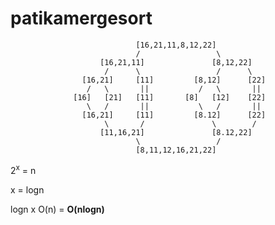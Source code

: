 # patikamergesort

                                [16,21,11,8,12,22]
                                /                 \
                        [16,21,11]               [8,12,22]
                         /      \                 /      \
                    [16,21]     [11]         [8,12]      [22]
                     /   \       ||           /   \       ||
                  [16]   [21]   [11]       [8]   [12]    [22]
                     \   /       ||           \   /       ||
                    [16,21]     [11]         [8.12]      [22]
                         \       /               \        /
                        [11,16,21]               [8.12,22]
                                \                 /
                                [8,11,12,16,21,22]

2<sup>x</sup> = n

x = logn

logn x O(n) = **O(nlogn)**
